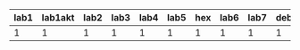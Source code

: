 | lab1 | lab1akt | lab2 | lab3 | lab4 | lab5 | hex | lab6 | lab7 | debug7 | lab8 |
|------|---------|------|------|------|------|-----|------|------|--------|------|
|    1 |       1 |    1 |    1 |    1 |    1 |   1 |    1 |    1 |      1 | ?    |
